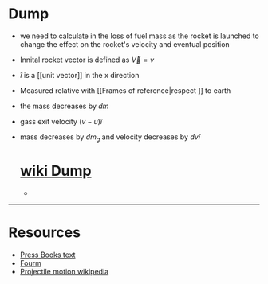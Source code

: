 # Dump

- we need to calculate in the loss of fuel mass as the rocket is launched to change the effect on the rocket's velocity and eventual position

- Innital rocket vector is defined as $\vec{V} = v$
- $\hat{i}$ is a [[unit vector]] in the x direction
- Measured relative with [[Frames of reference|respect ]] to earth
- the mass decreases by $dm$
- gass exit velocity $(v-u)\hat i$
- mass decreases by $dm_g$  and velocity decreases by $dv\hat i$ 
  
  # [wiki Dump](https://en.wikipedia.org/wiki/Projectile_motion)
  - 
  
  

---

# Resources
- <a href="https://pressbooks.online.ucf.edu/osuniversityphysics/chapter/9-7-rocket-propulsion/#:~:text=mim).-,%CE%94%20v%20%3D%20u%20ln%20(%20m%20i%20m%20)%20.,m0%20down%20to%20m.">Press Books text</a>
- [Fourm](https://www.physicsforums.com/threads/how-to-calculate-the-trajectory-of-a-mortar-round.293783/)
- [Projectile motion wikipedia](https://en.wikipedia.org/wiki/Projectile_motion#Trajectory_of_a_projectile_with_air_resistance)
